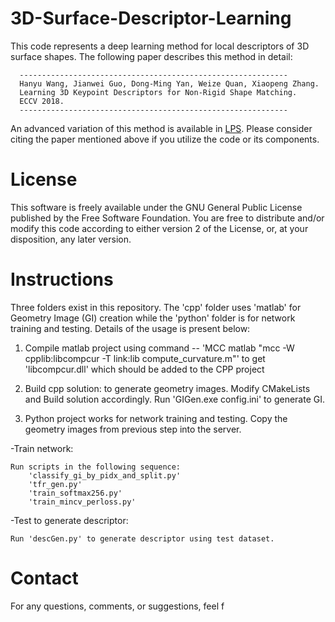 # 3D-Surface-Descriptor-Learning

This code represents a deep learning method for local descriptors of 3D surface shapes. The following paper describes this method in detail:

      ------------------------------------------------------------
      Hanyu Wang, Jianwei Guo, Dong-Ming Yan, Weize Quan, Xiaopeng Zhang. 
      Learning 3D Keypoint Descriptors for Non-Rigid Shape Matching. 
      ECCV 2018.
      ------------------------------------------------------------

An advanced variation of this method is available in [LPS](https://github.com/yiqun-wang/LPS). Please consider citing the paper mentioned above if you utilize the code or its components.

# License

This software is freely available under the GNU General Public License published by the Free Software Foundation. You are free to distribute and/or modify this code according to either version 2 of the License, or, at your disposition, any later version.

# Instructions

Three folders exist in this repository. The 'cpp' folder uses 'matlab' for Geometry Image (GI) creation while the 'python' folder is for network training and testing. Details of the usage is present below:

1. Compile matlab project using command -- 'MCC matlab "mcc -W cpplib:libcompcur -T link:lib compute_curvature.m"' to get 'libcompcur.dll' which should be added to the CPP project

2. Build cpp solution: to generate geometry images. Modify CMakeLists and Build solution accordingly. Run 'GIGen.exe config.ini' to generate GI.

3. Python project works for network training and testing. Copy the geometry images from previous step into the server.

-Train network:

    Run scripts in the following sequence:
    	'classify_gi_by_pidx_and_split.py'
    	'tfr_gen.py'
    	'train_softmax256.py'
    	'train_mincv_perloss.py'

-Test to generate descriptor:

    Run 'descGen.py' to generate descriptor using test dataset.

# Contact

For any questions, comments, or suggestions, feel f